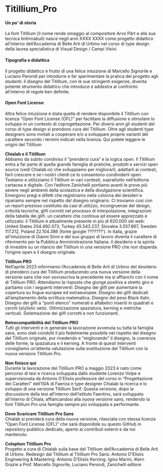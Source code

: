 
# Titillium_Pro

#### Un po’ di storia  
La font Titillium (il nome rende omaggio al compositore Arvo Pärt e alla sua tecnica tintinnabuli) nasce negli anni XXXX XXXX come progetto didattico all’interno dell’Accademia di Belle Arti di Urbino nel corso di type design della laurea specialistica di Visual Design / Campi Visivi. 


#### Tipografia e didattica  
Il progetto didattico è frutto di una felice intuizione di Marcello Signorile e Luciano Perondi per introdurre e far sperimentare la pratica del progetto agli studenti: il disegno del Titillium, con le sue stringenti esigenze, diventa potente strumento didattico che introduce e addestra al confronto all’interno di regole ben definite.


#### Open Font License  
Altra felice intuizione è stata quella di rendere disponibile il Titillium con licenza “Open Font License (OFL)” per facilitare la diffusione e stimolare lo sviluppo in un contesto di coprogettazione. Per diversi anni gli studenti del corso di type design si prendono cura del Titillium. Oltre agli studenti type designers sono invitati a cooperare e/o a sviluppare proprie varianti del carattere secondo i termini indicati nella licenza.
Qui potete leggere le origini del Titillium


**Chialab e il Titillium**  
Abbiamo da subito condiviso il “prendersi cura” e la logica open. Il Titillium entra a far parte di quella grande famiglia di pratiche, prodotti e servizi open source (vedi Chialab.io) che sviluppiamo per migliorarli, adattarli ai contesti, farli crescere e se i nostri clienti ce lo consentono condividerli open.
Testiamo e utilizziamo il Titillium in vari contesti, soprattutto nell’editoria cartacea e digitale. Con l’editore Zanichelli portiamo avanti le prove più severe negli ambienti della scolastica e della divulgazione scientifica. Emergono pregi e difetti che registriamo nella colonna dei desideri e ripariamo sempre nel rispetto del disegno originario.
Ci troviamo così con 
un report prezioso costituito da casi di utilizzo, incongruenze del design, criticità tecniche, glifi corrotti nel processo di interpolazione, integrazioni della tabella dei glifi. 
un carattere che continua ad essere apprezzato e utilizzato: il Titillium è attualmente presente in più di 620.000 siti web: United States 204.492.073, Turkey 45.543.237, Slovakia 3.557.867, Sweden 117.212, Poland 22.104.386 (fonte google ???????’). In Italia, grazie all’intuizione di Gianni Sinni e del suo gruppo di lavoro diventa il carattere di riferimento per la Pubblica Amministrazione Italiana. 
il desiderio e la spinta di investire su un rilancio del Titillium in una versione PRO che non disperda l’origine open e il disegno originale. 


**Titillium PRO**  
Nell’aprile 2023 informiamo l’Accademia di Belle Arti di Urbino del desiderio di prenderci cura del Titillium producendo una nuova versione della versione sans che non sovrascriva la precedente ma si affianchi con il nome di Titillium PRO. Attendiamo la risposta che giunge positiva a stretto giro e partiamo con i seguenti interventi:
Disegno dei glifi per aumentare la copertura su lingue europee ed extraeuropee.
Disegno dei glifi dedicati all’ampliamento della scrittura matematica.
Disegno del peso Black Italic.
Disegno dei glifi a “punti elenco” numerati e alfabetici inseriti in quadrati e cerchi (stylistic sets).
Ottimizzazione spaziatura, kerning e metriche verticali.
Sistemazione dei glifi corrotti e non funzionanti.


**Retrocompatibilità del Titillium PRO**  
Tutti gli interventi e in generale la lavorazione avvenuta su tutta la famiglia sans, sono stati condotti il più fedelmente possibile nel rispetto del disegno del Titillium originale, pur rivedendo e “migliorando” il disegno, la coerenza delle forme, la spaziatura e il kerning.
A fronte di questi interventi consigliamo un’attenta valutazione sulla sostituzione del Titillium con la nuova versione Titillium Pro.


**Non finisce qui**  
Durante la lavorazione del Titillium PRO a maggio 2023 è nato come percorso di tesi e ricerca sviluppata dallo studente Lorenzo Volpe e supervisionata da Antonio D’Elisiis professore del corso in “Progettazione dei Caratteri” dell’ISIA di Faenza e type designer Chialab la ricerca e lo sviluppo di una versione Titillium Serif. 
Questa versione, dopo la discussione della tesi all’interno dell’istituto Faentino, sarà sviluppata all’interno di Chiala, affiancandosi alla nuova versione sans, rendendo la font Titillium Pro una famiglia sempre più sviluppata e performante.


**Dove Scaricare Titillium Pro Sans**  
Chialab si prenderà cura della nuova versione, rilasciata con stessa licenza “Open Font License (OFL)” che sarà disponibile su questo GitHub in repository pubblico dedicato, aperto ai contributi esterni e da noi mantenuto.


**Colophon Titillium Pro**  
Progetto a cura di Chialab sulla base del Titillium dell’Accademia di Belle Arti di Urbino.
Redesign dal Titillium al Titillium Pro Sans: Antonio D'Elisiis
Engineering & Mastering: Antonio D’Elisiis
Kerning: Igino Marini, iKern
Grazie a Prof. Marcello Signorile, Luciano Perondi, Zanichelli editore
